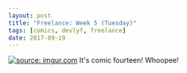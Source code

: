 ```yaml
---
layout: post
title: "Freelance: Week 5 (Tuesday)"
tags: [comics, devlyf, freelance]
date: 2017-09-19
---
```

<!-- #14 -->
[![](https://i.imgur.com/79GQJ16.jpeg "source: imgur.com")](https://i.imgur.com/79GQJ16.jpeg)
It's comic fourteen! Whoopee!
